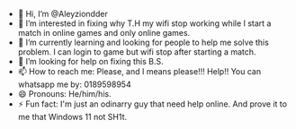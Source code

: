 - 👋 Hi, I’m @Aleyziondder
- 👀 I’m interested in fixing why T.H my wifi stop working while I start a match in online games and only online games.
- 🌱 I’m currently learning and looking for people to help me solve this problem. I can login to game but wifi stop after starting a match.
- 💞️ I’m looking for help on fixing this B.S.
- 📫 How to reach me: Please, and I means please!!! Help!! You can whatsapp me by: 0189598954
- 😄 Pronouns: He/him/his.
- ⚡ Fun fact: I'm just an odinarry guy that need help online. And prove it to me that Windows 11 not SH1t.

<!---
Aleyziondder/Aleyziondder is a ✨ special ✨ repository because its `README.md` (this file) appears on your GitHub profile.
You can click the Preview link to take a look at your changes.
--->

